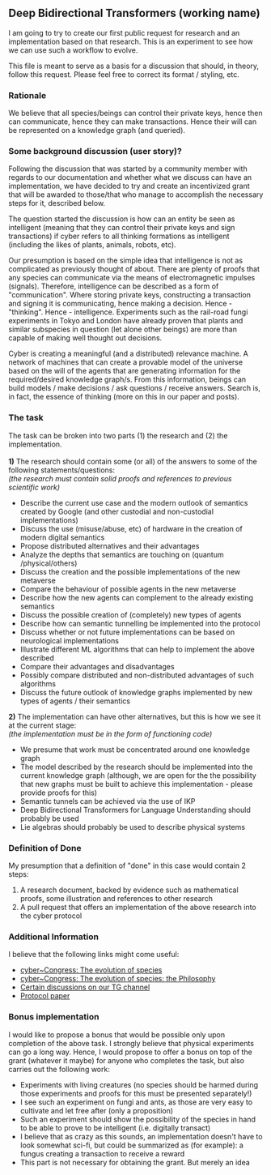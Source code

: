 ## Deep Bidirectional Transformers (working name)

<p> I am going to try to create our first public request for research and an implementation based on that research. This is an experiment to see how we can use such a workflow to evolve. </p> 
<p> This file is meant to serve as a basis for a discussion that should, in theory, follow this request. Please feel free to correct its format / styling, etc. </p>

### Rationale
We believe that all species/beings can control their private keys, hence then can communicate, hence they can make transactions.
Hence their will can be represented on a knowledge graph (and queried).

### Some background discussion (user story)?
<p>
Following the discussion that was started by a community member with regards to our documentation and whether what we discuss can have an implementation, 
we have decided to try and create an incentivized grant that will be awarded to those/that who manage to accomplish the necessary steps for it, described below.
</p>
<p>
The question started the discussion is how can an entity be seen as intelligent (meaning that they can control their private keys and
sign transactions) if cyber refers to all thinking formations as intelligent (including the likes of plants, animals, robots, etc).
</p>
<p>
Our presumption is based on the simple idea that intelligence is not as complicated as previously thought of about. There are plenty of
proofs that any species can communicate via the means of electromagnetic impulses (signals). Therefore, intelligence can be described as a form of "communication".
Where storing private keys, constructing a transaction and signing it is communicating, hence making a decision. Hence - "thinking". Hence - intelligence.
Experiments such as the rail-road fungi experiments in Tokyo and London have already proven that plants and similar subspecies in question (let alone other beings)
are more than capable of making well thought out decisions.
</p>
<p>
Cyber is creating a meaningful (and a distributed) relevance machine. A network of machines that can create a provable model of the universe based on the will of the agents that are generating information for the required/desired knowledge graph/s. From this
information, beings can build models / make decisions / ask questions / receive answers. Search is, in fact, the essence of thinking
(more on this in our paper and posts).
</p>

### The task
The task can be broken into two parts (1) the research and (2) the implementation. <br><br>
<b>1)</b> The research should contain some (or all) of the answers to some of the following statements/questions: <br>
<i>(the research must contain solid proofs and references to previous scientific work)</i> 
- Describe the current use case and the modern outlook of semantics created by Google (and other custodial and non-custodial implementations)
- Discuss the use (misuse/abuse, etc) of hardware in the creation of modern digital semantics
- Propose distributed alternatives and their advantages
- Analyze the depths that semantics are touching on (quantum /physical/others)
- Discuss the creation and the possible implementations of the new metaverse
- Compare the behaviour of possible agents in the new metaverse
- Describe how the new agents can complement to the already existing semantics
- Discuss the possible creation of (completely) new types of agents
- Describe how can semantic tunnelling be implemented into the protocol 
- Discuss whether or not future implementations can be based on neurological implementations
- Illustrate different ML algorithms that can help to implement the above described
- Compare their advantages and disadvantages
- Possibly compare distributed and non-distributed advantages of such algorithms
- Discuss the future outlook of knowledge graphs implemented by new types of agents / their semantics

<b>2)</b> The implementation can have other alternatives, but this is how we see it at the current stage:<br>
<i>(the implementation must be in the form of functioning code)</i>
- We presume that work must be concentrated around one knowledge graph
- The model described by the research should be implemented into the current knowledge graph (although, we are open for the 
the possibility that new graphs must be built to achieve this implementation - please provide proofs for this)
- Semantic tunnels can be achieved via the use of IKP
- Deep Bidirectional Transformers for Language Understanding should probably be used
- Lie algebras should probably be used to describe physical systems

### Definition of Done
My presumption that a definition of "done" in this case would contain 2 steps:
1) A research document, backed by evidence such as mathematical proofs, some illustration and references to other research
2) A pull request that offers an implementation of the above research into the cyber protocol

### Additional Information
I believe that the following links might come useful:
- [cyber~Congress: The evolution of species](https://github.com/cybercongress/congress/blob/master/README.md)
- [cyber~Congress: The evolution of species: the Philosophy](https://ai.cybercongress.ai/t/cyber-congress-the-evolution-of-species-the-philosophy/20)
- [Certain discussions on our TG channel](https://t.me/fuckgoogle/5081)
- [Protocol paper](https://github.com/cybercongress/cyber/blob/master/main.tex)

### Bonus implementation 
I would like to propose a bonus that would be possible only upon completion of the above task.
I strongly believe that physical experiments can go a long way. Hence, I would propose to offer a bonus on top of the grant (whatever it maybe)
for anyone who completes the task, but also carries out the following work:
- Experiments with living creatures (no species should be harmed during those experiments and proofs for this must be presented separately!)
- I see such an experiment on fungi and ants, as those are very easy to cultivate and let free after (only a proposition)
- Such an experiment should show the possibility of the species in hand to be able to prove to be intelligent (i.e. digitally transact)
- I believe that as crazy as this sounds, an implementation doesn't have to look somewhat sci-fi, but could be summarized as (for example): a fungus creating a transaction to receive a reward 
- This part is not necessary for obtaining the grant. But merely an idea
